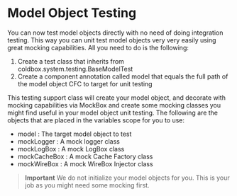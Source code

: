 # Model Object Testing

You can now test model objects directly with no need of doing integration testing. This way you can unit test model objects very very easily using great mocking capabilities. All you need to do is the following:

1. Create a test class that inherits from coldbox.system.testing.BaseModelTest
2. Create a component annotation called model that equals the full path of the model object CFC to target for unit testing

This testing support class will create your model object, and decorate with mocking capabilities via MockBox and create some mocking classes you might find useful in your model object unit testing. The following are the objects that are placed in the variables scope for you to use:

* model : The target model object to test
* mockLogger : A mock logger class
* mockLogBox : A mock LogBox class
* mockCacheBox : A mock Cache Factory class
* mockWireBox : A mock WireBox Injector class

> **Important** We do not initialize your model objects for you. This is your job as you might need some mocking first. 

